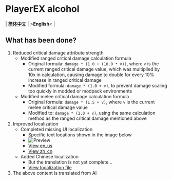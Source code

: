 # PlayerEX alcohol

| [**简体中文**](README.md) | >**English**< |

## What has been done?

1. Reduced critical damage attribute strength
   - Modified ranged critical damage calculation formula
      - Original formula: `damage * (1.0 + (10.0 * v))`, where `v` is the current ranged critical damage value, which was multiplied by 10x in calculation, causing damage to double for every 10% increase in ranged critical damage
      - Modified formula: `damage * (1.0 + v)`, to prevent damage scaling too quickly in modded or modpack environments
   - Modified melee critical damage calculation formula
      - Original formula: `damage * (1.5 + v)`, where `v` is the current melee critical damage value
      - Modified to: `damage * (1.0 + v)`, using the same calculation method as the ranged critical damage mentioned above
2. Improved localization
   - Completed missing UI localization
      - Specific text locations shown in the image below
      - ![Preview](https://s2.loli.net/2025/06/02/ajRNJfgmtz2sdnZ.png)
      - [View en_us](src/main/resources/assets/playerex/lang/en_us.json#L259)
      - [View zh_cn](src/main/resources/assets/playerex/lang/zh_cn.json#L83)
   - Added Chinese localization
      - But the translation is not yet complete...
      - [View localization file](src/main/resources/assets/playerex/lang/zh_cn.json)
3. The above content is translated from AI
